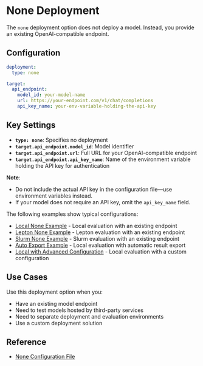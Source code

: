 # None Deployment

The `none` deployment option does not deploy a model. Instead, you provide an existing OpenAI-compatible endpoint.

## Configuration

```yaml
deployment:
  type: none

target:
  api_endpoint:
    model_id: your-model-name
    url: https://your-endpoint.com/v1/chat/completions
    api_key_name: your-env-variable-holding-the-api-key
```

## Key Settings

- **`type: none`**: Specifies no deployment
- **`target.api_endpoint.model_id`**: Model identifier
- **`target.api_endpoint.url`**: Full URL for your OpenAI-compatible endpoint
- **`target.api_endpoint.api_key_name`**: Name of the environment variable holding the API key for authentication

**Note**:

- Do not include the actual API key in the configuration file—use environment variables instead.
- If your model does not require an API key, omit the `api_key_name` field.

The following examples show typical configurations:

- [Local None Example](https://github.com/NVIDIA-NeMo/Evaluator/tree/main/packages/nemo-evaluator-launcher/examples/local_llama_3_1_8b_instruct.yaml) - Local evaluation with an existing endpoint
- [Lepton None Example](https://github.com/NVIDIA-NeMo/Evaluator/tree/main/packages/nemo-evaluator-launcher/examples/lepton_none_llama_3_1_8b_instruct.yaml) - Lepton evaluation with an existing endpoint
- [Slurm None Example](https://github.com/NVIDIA-NeMo/Evaluator/tree/main/packages/nemo-evaluator-launcher/examples/slurm_no_deployment_llama_3_1_8b_instruct.yaml) - Slurm evaluation with an existing endpoint
- [Auto Export Example](https://github.com/NVIDIA-NeMo/Evaluator/tree/main/packages/nemo-evaluator-launcher/examples/local_auto_export_llama_3_1_8b_instruct.yaml) - Local evaluation with automatic result export
- [Local with Advanced Configuration](https://github.com/NVIDIA-NeMo/Evaluator/tree/main/packages/nemo-evaluator-launcher/examples/local_custom_config_seed_oss_36b_instruct.yaml) - Local evaluation with a custom configuration

## Use Cases

Use this deployment option when you:

- Have an existing model endpoint
- Need to test models hosted by third-party services
- Need to separate deployment and evaluation environments
- Use a custom deployment solution

## Reference

- [None Configuration File](../../../../packages/nemo-evaluator-launcher/src/nemo_evaluator_launcher/configs/deployment/none.yaml)
